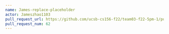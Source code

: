 ```yaml
---
name: James-replace-placeholder
actor: Jameszhao1103
pull_request_url: https://github.com/ucsb-cs156-f22/team03-f22-5pm-1/pull/62
pull_request_num: 62
---
```


